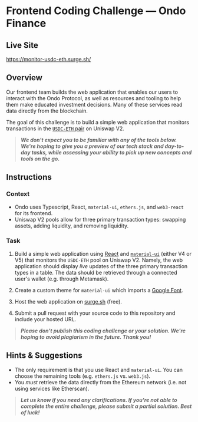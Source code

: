 # Frontend Coding Challenge — Ondo Finance

## Live Site

https://monitor-usdc-eth.surge.sh/

## Overview

Our frontend team builds the web application that enables our users to interact with the Ondo Protocol, as well as resources and tooling to help them make educated investment decisions. Many of these services read data directly from the blockchain.

The goal of this challenge is to build a simple web application that monitors transactions in the [`USDC-ETH` pair](https://v2.info.uniswap.org/pair/0xb4e16d0168e52d35cacd2c6185b44281ec28c9dc) on Uniswap V2.

> ***We don't expect you to be familiar with any of the tools below. We're hoping to give you a preview of our tech stack and day-to-day tasks, while assessing your ability to pick up new concepts and tools on the go.***


## Instructions

### Context

- Ondo uses Typescript, React, `material-ui`, `ethers.js`, and `web3-react` for its frontend.
- Uniswap V2 pools allow for three primary transaction types: swapping assets, adding liquidity, and removing liquidity. 

### Task

1) Build a simple web application using [React](https://reactjs.org/) and [`material-ui`](https://mui.com/) (either V4 or V5) that monitors the `USDC-ETH` pool on Uniswap V2. Namely, the web application should display *live* updates of the three primary transaction types in a table. The data should be retrieved through a connected user's wallet (e.g. through Metamask).

2) Create a custom theme for `material-ui` which imports a [Google Font](https://fonts.google.com/).

3) Host the web application on [surge.sh](https://surge.sh/) (free).

4) Submit a pull request with your source code to this repository and include your hosted URL.

> ***Please don't publish this coding challenge or your solution. We're hoping to avoid plagiarism in the future. Thank you!***


## Hints & Suggestions

- The only requirement is that you use React and `material-ui`. You can choose the remaining tools (e.g. `ethers.js` vs. `web3.js`).
- You *must* retrieve the data directly from the Ethereum network (i.e. not using services like Etherscan).

> ***Let us know if you need any clarifications. If you're not able to complete the entire challenge, please submit a partial solution. Best of luck!***

